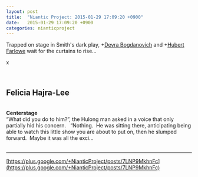 ```yaml
---
layout: post
title:  "Niantic Project: 2015-01-29 17:09:20 +0900"
date:   2015-01-29 17:09:20 +0900
categories: nianticproject
---
```

Trapped on stage in Smith's dark play, +[Devra Bogdanovich](https://plus.google.com/102598577258553073047 "") and +[Hubert Farlowe](https://plus.google.com/105931060527409787825 "") wait for the curtains to rise...

x<div class="shared"><br /><h2>Felicia Hajra-Lee</h2><br /><b>Centerstage</b><br />“What did you do to him?”, the Hulong man asked in a voice that only partially hid his concern.   “Nothing.  He was sitting there, anticipating being able to watch this little show you are about to put on, then he slumped forward.  Maybe it was all the exci...<br /><br /></div>
- - -
[https://plus.google.com/+NianticProject/posts/7LNP9MkhnFc](https://plus.google.com/+NianticProject/posts/7LNP9MkhnFc)
